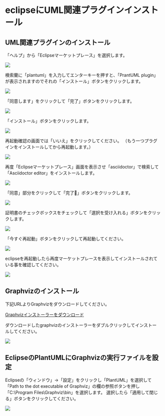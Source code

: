# eclipseにUML関連プラグインインストール

## UML関連プラグインのインストール

「ヘルプ」から「Eclipseマーケットプレース」を選択します。

![](https://www.image-pit.com/sboot-text/https://www.evernote.com/l/AB14fiHPmyBPV4enBUyxUhQKAxPv3VyorL0B/image.png)

検索蘭に「plantuml」を入力してエンターキーを押すと、「PrantUML plugin」が表示されますのでそれの「インストール」ボタンをクリックします。

![](https://www.image-pit.com/sboot-text/https://www.evernote.com/l/AB0U0IrlVrNBW4oyZNmnUepm1GM8yWmnWxoB/image.png)

「同意します」をクリックして「完了」ボタンをクリックします。

![](https://www.image-pit.com/sboot-text/https://www.evernote.com/l/AB1GXwLaNrhAWoQaOIEjzg3-EAG5jl8oBU4B/image.png)

「インストール」ボタンをクリックします。

![](https://www.image-pit.com/sboot-text/https://www.evernote.com/l/AB0NwnwYH1FG9YnRsDh2-I8XJHnzv1n-paEB/image.png)

再起動確認の画面では「いいえ」をクリックしてください。
（もう一つプラグインをインストールしてから再起動します。）

![](https://www.image-pit.com/sboot-text/https://www.evernote.com/l/AB2eVn9LmKFMnZGt1rHAxB_irYAYe2qSlksB/image.png)

再度「Eclipseマーケットプレース」画面を表示させ「asciidoctor」で検索して「Asciidoctor editor」をインストールします。

![](https://www.image-pit.com/sboot-text/https://www.evernote.com/l/AB3p8K-MGCFHEKHIz_UBqPoFnkIkFSyMTrYB/image.png)

「同意」部分をクリックして「完了」ボタンをクリックします。

![](https://www.image-pit.com/sboot-text/https://www.evernote.com/l/AB23SJLYRs9A6amPdsmr4GcUuCvl12Q9yNwB/image.png)

証明書のチェックボックスをチェックして「選択を受け入れる」ボタンをクリックします。

![](https://www.image-pit.com/sboot-text/https://www.evernote.com/l/AB3BZrkllUlGbqVtON-YXlkAlYXc1C7X-zYB/image.png)

「今すぐ再起動」ボタンをクリックして再起動してください。

![](https://www.image-pit.com/sboot-text/https://www.evernote.com/l/AB37ZgEP1z5IjIsn_XjH0fmxGxhLnU-mmioB/image.png)

eclipseを再起動したら再度マーケットプレースを表示してインストールされている事を確認してください。

![](https://www.image-pit.com/sboot-text/https://www.evernote.com/l/AB2chKAJtv5MroRTYOYP60yUBLw6STTtJO8B/image.png)

## Graphvizのインストール

下記URLよりGraphvizをダウンロードしてください。

[Graphvizインストーラーをダウンロード](https://www.dropbox.com/s/jzj8nm1iu73g6x3/stable_windows_10_cmake_Release_x64_graphviz-install-2.47.1-win64.exe?dl=0)

ダウンロードしたgraphvizのインストーラーをダブルクリックしてインストールしてください。

![](https://www.image-pit.com/sboot-text/https://www.evernote.com/l/AB2fX66l-wVLYY7TwQ2sWU7egQcU-pap_5YB/image.png)

## EclipseのPlantUMLにGraphvizの実行ファイルを設定

Eclipseの「ウィンドウ」->「設定」をクリックし「PlantUML」を選択して「Path to the dot executable of Graphviz」の欄の参照ボタンを押し「C:\Program Files\Graphviz\bin」を選択します。
選択したら「適用して閉じる」ボタンをクリックしてください。

![](https://www.image-pit.com/sboot-text/https://www.evernote.com/l/AB10slqllAVFRqHP9ujnLPem_GaO29KrP9YB/image.png)